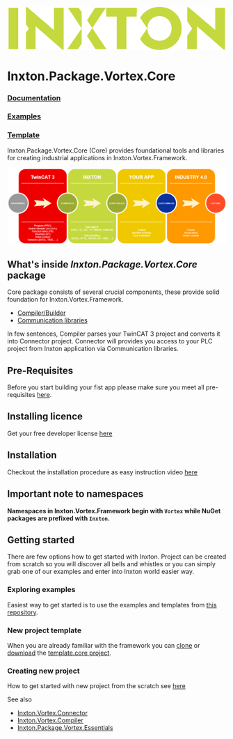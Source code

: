 ![Inxton logo](./../../common_assets/logo.png)

# Inxton.Package.Vortex.Core

### [Documentation](https://github.com/Inxton/documentation/blob/master/Inxton.Package.Vortex.Core/README.md)
### [Examples](https://github.com/Inxton/Examples-Inxton.Package.Vortex.Core)
### [Template](https://github.com/Inxton/template.core)


Inxton.Package.Vortex.Core (Core) provides foundational tools and libraries for creating industrial applications in Inxton.Vortex.Framework.

![tc3 to inxton to your_app to future](./../../common_assets/tc3-inxton-future.png)


## What's inside *Inxton.Package.Vortex.Core* package

Core package consists of several crucial components, these provide solid foundation for Inxton.Vortex.Framework.

- [Compiler/Builder](../../units/Inxton.vortex.compiler.console/README.md)
- [Communication libraries](../../units/Inxton.Vortex.Connector/README.md)

In few sentences, Compiler parses your TwinCAT 3 project and converts it into Connector project. Connector will provides you access to your PLC project from Inxton application via Communication libraries.

## Pre-Requisites

Before you start building your fist app please make sure you meet all pre-requisites [here](~/articles/common/PREREQUISITES.md).

## Installing licence

Get your free developer license [here](~/articles/common/LicenseInstallation.md)

## Installation

Checkout the installation procedure as easy instruction video [here](~/articles/common/INSTALLATION.md)

## Important note to namespaces

**Namespaces in Inxton.Vortex.Framework begin with ```Vortex``` while NuGet packages are prefixed with ```Inxton```.**

## Getting started

There are few options how to get started with Inxton. Project can be created from scratch so you will discover all bells and whistles or you can simply grab one of our examples and enter into Inxton world easier way.

### Exploring examples

Easiest way to get started is to use the examples and templates from [this repository](https://github.com/Inxton/Examples-Inxton.Package.Vortex.Core/).

### New project template

When you are already familiar with the framework you can [clone](https://github.com/Inxton/template.core.git) or [download](https://github.com/Inxton/template.core/archive/master.zip) the [template.core project](https://github.com/Inxton/template.core).

### Creating new project

How to get started with new project from the scratch see [here](../../units/Inxton.vortex.compiler.console/README.md#Getting-started)

See also

* [Inxton.Vortex.Connector](../../units/Inxton.Vortex.Connector/README.md)
* [Inxton.Vortex.Compiler](../../units/Inxton.vortex.compiler.console/README.md)
* [Inxton.Package.Vortex.Essentials](../../02essentials/getting_started/getting_started.md)

